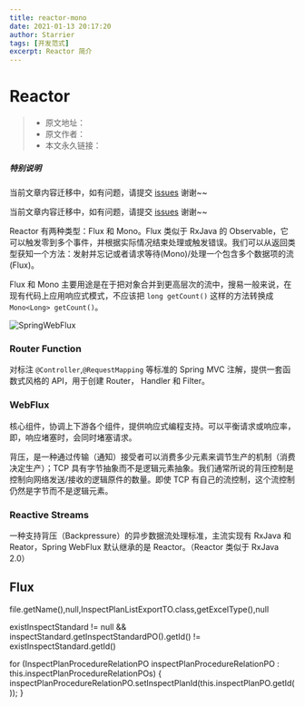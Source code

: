 ```yaml
---
title: reactor-mono
date: 2021-01-13 20:17:20
author: Starrier
tags: [开发范式]
excerpt: Reactor 简介
---
```


# Reactor

> * 原文地址：[]()
> * 原文作者：[]()
> * 本文永久链接：[]()

##### **特别说明**

当前文章内容迁移中，如有问题，请提交 [issues](https://github.com/Starrier/starrier.github.io/issues) 谢谢~~

当前文章内容迁移中，如有问题，请提交 [issues](https://github.com/Starrier/starrier.github.io/issues) 谢谢~~

Reactor 有两种类型：Flux<T> 和 Mono<T>。Flux 类似于 RxJava 的 Observable，它可以触发零到多个事件，并根据实际情况结束处理或触发错误。我们可以从返回类型获知一个方法：发射并忘记或者请求等待(Mono)/处理一个包含多个数据项的流(Flux)。

Flux 和 Mono 主要用途是在于把对象合并到更高层次的流中，搜易一般来说，在现有代码上应用响应式模式，不应该把 `long getCount()` 这样的方法转换成 `Mono<Long> getCount()`。

![SpringWebFlux](https://docs.spring.io/spring-framework/docs/5.0.0.BUILD-SNAPSHOT/spring-framework-reference/html/images/webflux-overview.png)

### Router Function

对标注 `@Controller`,`@RequestMapping` 等标准的 Spring MVC 注解，提供一套函数式风格的 API，用于创建 Router， Handler 和 Filter。

### WebFlux 

核心组件，协调上下游各个组件，提供响应式编程支持。可以平衡请求或响应率，即，响应堵塞时，会同时堵塞请求。

背压，是一种通过传输（通知）接受者可以消费多少元素来调节生产的机制（消费决定生产）；TCP 具有字节抽象而不是逻辑元素抽象。我们通常所说的背压控制是控制向网络发送/接收的逻辑原件的数量。即使 TCP 有自己的流控制，这个流控制仍然是字节而不是逻辑元素。



### Reactive Streams 

一种支持背压（Backpressure）的异步数据流处理标准，主流实现有 RxJava 和 Reator，Spring WebFlux 默认继承的是 Reactor。（Reactor 类似于 RxJava 2.0）

## Flux

file.getName(),null,InspectPlanListExportTO.class,getExcelType(),null

existInspectStandard != null && inspectStandard.getInspectStandardPO().getId() != existInspectStandard.getId()

 for (InspectPlanProcedureRelationPO inspectPlanProcedureRelationPO : this.inspectPlanProcedureRelationPOs) {
            inspectPlanProcedureRelationPO.setInspectPlanId(this.inspectPlanPO.getId());
        }
